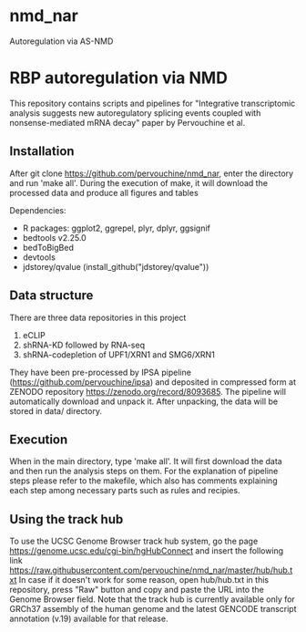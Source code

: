 # nmd_nar
Autoregulation via AS-NMD

# RBP autoregulation via NMD
This repository contains scripts and pipelines for "Integrative transcriptomic analysis suggests new autoregulatory splicing events coupled with nonsense-mediated mRNA decay" paper by Pervouchine et al.

## Installation
After git clone https://github.com/pervouchine/nmd_nar, enter the directory and run 'make all'. During the execution of make, it will download the processed data and produce all figures and tables

Dependencies:
* R packages: ggplot2, ggrepel, plyr, dplyr, ggsignif
* bedtools v2.25.0
* bedToBigBed
* devtools
* jdstorey/qvalue (install_github("jdstorey/qvalue"))

## Data structure
There are three data repositories in this project
1. eCLIP
2. shRNA-KD followed by RNA-seq
3. shRNA-codepletion of UPF1/XRN1 and SMG6/XRN1

They have been pre-processed by IPSA pipeline (https://github.com/pervouchine/ipsa) and deposited in compressed form at ZENODO repository https://zenodo.org/record/8093685. The pipeline will automatically download and unpack it. After unpacking, the data will be stored in data/ directory.

## Execution
When in the main directory, type 'make all'. It will first download the data and then run the analysis steps on them. For the explanation of pipeline steps please refer to the makefile, which also has comments explaining each step among necessary parts such as rules and recipies.

## Using the track hub
To use the UCSC Genome Browser track hub system, go the page https://genome.ucsc.edu/cgi-bin/hgHubConnect and insert the following link https://raw.githubusercontent.com/pervouchine/nmd_nar/master/hub/hub.txt
In case if it doesn't work for some reason, open hub/hub.txt in this repository, press "Raw" button and copy and paste the URL into the Genome Browser field. Note that the track hub is currently available only for GRCh37 assembly of the human genome and the latest GENCODE transcript annotation (v.19) available for that release.

